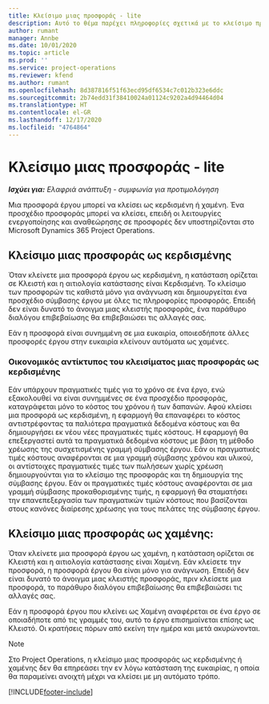 ```yaml
---
title: Κλείσιμο μιας προσφοράς - lite
description: Αυτό το θέμα παρέχει πληροφορίες σχετικά με το κλείσιμο προσφορών στο Project Operations.
author: rumant
manager: Annbe
ms.date: 10/01/2020
ms.topic: article
ms.prod: ''
ms.service: project-operations
ms.reviewer: kfend
ms.author: rumant
ms.openlocfilehash: 8d387816f51f63ecd95df6534c7c012b323e6ddc
ms.sourcegitcommit: 2b74edd31f38410024a01124c9202a4d94464d04
ms.translationtype: HT
ms.contentlocale: el-GR
ms.lasthandoff: 12/17/2020
ms.locfileid: "4764864"
---
```

# <a name="close-a-quote---lite"></a>Κλείσιμο μιας προσφοράς - lite

_**Ισχύει για:** Ελαφριά ανάπτυξη - συμφωνία για προτιμολόγηση_

Μια προσφορά έργου μπορεί να κλείσει ως κερδισμένη ή χαμένη. Ένα προσχέδιο προσφοράς μπορεί να κλείσει, επειδή οι λειτουργίες ενεργοποίησης και αναθεώρησης σε προσφορές δεν υποστηρίζονται στο Microsoft Dynamics 365 Project Operations.

## <a name="close-a-quote-as-won"></a>Κλείσιμο μιας προσφοράς ως κερδισμένης

Όταν κλείνετε μια προσφορά έργου ως κερδισμένη, η κατάσταση ορίζεται σε Κλειστή και η αιτιολογία κατάστασης είναι Κερδισμένη. Το κλείσιμο των προσφορών τις καθιστά μόνο για ανάγνωση και δημιουργείται ένα προσχέδιο σύμβασης έργου με όλες τις πληροφορίες προσφοράς. Επειδή δεν είναι δυνατό το άνοιγμα μιας κλειστής προσφοράς, ένα παράθυρο διαλόγου επιβεβαίωσης θα επιβεβαιώσει τις αλλαγές σας.

Εάν η προσφορά είναι συνημμένη σε μια ευκαιρία, οποιεσδήποτε άλλες προσφορές έργου στην ευκαιρία κλείνουν αυτόματα ως χαμένες.

### <a name="financial-impact-of-closing-a-quote-as-won"></a>Οικονομικός αντίκτυπος του κλεισίματος μιας προσφοράς ως κερδισμένης

Εάν υπάρχουν πραγματικές τιμές για το χρόνο σε ένα έργο, ενώ εξακολουθεί να είναι συνημμένες σε ένα προσχέδιο προσφοράς, καταγράφεται μόνο το κόστος του χρόνου ή των δαπανών. Αφού κλείσει μια προσφορά ως κερδισμένη, η εφαρμογή θα επαναφέρει το κόστος αντιστρέφοντας τα παλιότερα πραγματικά δεδομένα κόστους και θα δημιουργήσει εκ νέου νέες πραγματικές τιμές κόστους. Η εφαρμογή θα επεξεργαστεί αυτά τα πραγματικά δεδομένα κόστους με βάση τη μέθοδο χρέωσης της συσχετισμένης γραμμή σύμβασης έργου. Εάν οι πραγματικές τιμές κόστους αναφέρονται σε μια γραμμή σύμβασης χρόνου και υλικού, οι αντίστοιχες πραγματικές τιμές των πωλήσεων χωρίς χρέωση δημιουργούνται για το κλείσιμο της προσφοράς και τη δημιουργία της σύμβασης έργου. Εάν οι πραγματικές τιμές κόστους αναφέρονται σε μια γραμμή σύμβασης προκαθορισμένης τιμής, η εφαρμογή θα σταματήσει την επανεπεξεργασία των πραγματικών τιμών κόστους που βασίζονται στους κανόνες διαίρεσης χρέωσης για τους πελάτες της σύμβασης έργου.

## <a name="closing-a-quote-as-lost"></a>Κλείσιμο μιας προσφοράς ως χαμένης:

Όταν κλείνετε μια προσφορά έργου ως χαμένη, η κατάσταση ορίζεται σε Κλειστή και η αιτιολογία κατάστασης είναι Χαμένη. Εάν κλείσετε την προσφορά, η προσφορά έργου θα είναι μόνο για ανάγνωση. Επειδή δεν είναι δυνατό το άνοιγμα μιας κλειστής προσφοράς, πριν κλείσετε μια προσφορά, το παράθυρο διαλόγου επιβεβαίωσης θα επιβεβαιώσει τις αλλαγές σας.

Εάν η προσφορά έργου που κλείνει ως Χαμένη αναφέρεται σε ένα έργο σε οποιαδήποτε από τις γραμμές του, αυτό το έργο επισημαίνεται επίσης ως Κλειστό. Οι κρατήσεις πόρων από εκείνη την ημέρα και μετά ακυρώνονται.

> [!NOTE]
> Στο Project Operations, η κλείσιμο μιας προσφοράς ως κερδισμένης ή χαμένης δεν θα επηρεάσει την εν λόγω κατάσταση της ευκαιρίας, η οποία θα παραμείνει ανοιχτή μέχρι να κλείσει με μη αυτόματο τρόπο.


[!INCLUDE[footer-include](../../includes/footer-banner.md)]